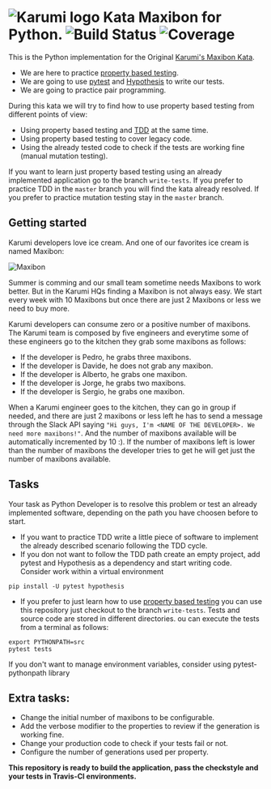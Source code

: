 ![Karumi logo][karumilogo] Kata Maxibon for Python. ![Build Status](https://travis-ci.org/delr3ves/MaxibonKataPython.svg?branch=master) ![Coverage](https://coveralls.io/repos/github/delr3ves/MaxibonKataPython/badge.svg?branch=master) 
==================================================

This is the Python implementation for the Original [Karumi's Maxibon Kata](https://github.com/Karumi/MaxibonKataJava).

- We are here to practice [property based testing][property-based-testing].
- We are going to use [pytest](https://docs.pytest.org/en/latest/) and [Hypothesis](https://hypothesis.readthedocs.io/en/latest/) to write our tests.
- We are going to practice pair programming.

During this kata we will try to find how to use property based testing from different points of view:

* Using property based testing and [TDD][tdd] at the same time.
* Using property based testing to cover legacy code.
* Using the already tested code to check if the tests are working fine (manual mutation testing).

If you want to learn just property based testing using an already implemented application go to the branch ``write-tests``. If you prefer to practice TDD in the ``master`` branch you will find the kata already resolved. If you prefer to practice mutation testing stay in the ``master`` branch.

## Getting started

Karumi developers love ice cream. And one of our favorites ice cream is named Maxibon:

![Maxibon][maxibon]

Summer is comming and our small team sometime needs Maxibons to work better. But in the Karumi HQs finding a Maxibon is not always easy. We start every week with 10 Maxibons but once there are just 2 Maxibons or less we need to buy more.

Karumi developers can consume zero or a positive number of maxibons. The Karumi team is composed by five engineers and everytime some of these engineers go to the kitchen they grab some maxibons as follows:

* If the developer is Pedro, he grabs three maxibons.
* If the developer is Davide, he does not grab any maxibon.
* If the developer is Alberto, he grabs one maxibon.
* If the developer is Jorge, he grabs two maxibons.
* If the developer is Sergio, he grabs one maxibon.

When a Karumi engineer goes to the kitchen, they can go in group if needed, and there are just 2 maxibons or less left he has to send a message through the Slack API saying ``"Hi guys, I'm <NAME OF THE DEVELOPER>. We need more maxibons!"``. And the number of maxibons available will be automatically incremented by 10 :). If the number of maxibons left is lower than the number of maxibons the developer tries to get he will get just the number of maxibons available.

## Tasks

Your task as Python Developer is to resolve this problem or test an already implemented software, depending on the path you have choosen before to start.

* If you want to practice TDD write a little piece of software to implement the already described scenario following the TDD cycle.
* If you don not want to follow the TDD path create an empty project, add pytest and Hypothesis as a dependency and start writing code. Consider work within a virtual environment

```
pip install -U pytest hypothesis
```

* If you prefer to just learn how to use [property based testing][property-based-testing] you can use this repository just checkout to the branch ``write-tests``. Tests and source code are stored in different directories. ou can execute the tests from a terminal as follows:

```
export PYTHONPATH=src
pytest tests
```

If you don't want to manage environment variables, consider using pytest-pythonpath library

## Extra tasks:

* Change the initial number of maxibons to be configurable.
* Add the verbose modifier to the properties to review if the generation is working fine.
* Change your production code to check if your tests fail or not.
* Configure the number of generations used per property.

**This repository is ready to build the application, pass the checkstyle and your tests in Travis-CI environments.**

[karumilogo]: https://cloud.githubusercontent.com/assets/858090/11626547/e5a1dc66-9ce3-11e5-908d-537e07e82090.png
[property-based-testing]: http://es.slideshare.net/ScottWlaschin/an-introduction-to-property-based-testing
[maxibon]: ./art/maxibon.jpg
[tdd]: https://en.wikipedia.org/wiki/Test-driven_development
